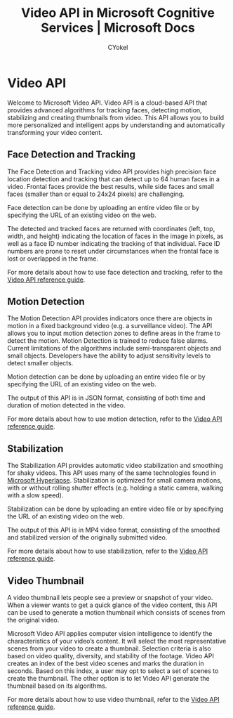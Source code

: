 ﻿---
title: Video API in Microsoft Cognitive Services | Microsoft Docs
description: Explore the Video API, which provides advanced algorithms for tracking faces, detecting motion, stabilizing, and creating thumbnails from video.
services: cognitive-services
author: CYokel
manager: ytkuo

ms.service: cognitive-services
ms.technology: video
ms.topic: article
ms.date: 07/28/2016
ms.author: chbryant
---

# Video API

Welcome to Microsoft Video API. Video API is a cloud-based API that provides advanced algorithms for tracking faces, detecting motion, stabilizing and creating thumbnails from video. This API allows you to build more personalized and intelligent apps by understanding and automatically transforming your video content.

## Face Detection and Tracking
The Face Detection and Tracking video API provides high precision face location detection and tracking that can detect up to 64 human faces in a video. Frontal faces provide the best results, while side faces and small faces (smaller than or equal to 24x24 pixels) are challenging.

Face detection can be done by uploading an entire video file or by specifying the URL of an existing video on the web.

The detected and tracked faces are returned with coordinates (left, top, width, and height) indicating the location of faces in the image in pixels, as well as a face ID number indicating the tracking of that individual. Face ID numbers are prone to reset under circumstances when the frontal face is lost or overlapped in the frame.

For more details about how to use face detection and tracking, refer to the [Video API reference guide](https://westus.dev.cognitive.microsoft.com/docs/services/565d6516778daf15800928d5/operations/565d6517778daf0978c45e39).

## Motion Detection
The Motion Detection API provides indicators once there are objects in motion in a fixed background video (e.g. a surveillance video). The API allows you to input motion detection zones to define areas in the frame to detect the motion. Motion Detection is trained to reduce false alarms. Current limitations of the algorithms include semi-transparent objects and small objects. Developers have the ability to adjust sensitivity levels to detect smaller objects.

Motion detection can be done by uploading an entire video file or by specifying the URL of an existing video on the web.

The output of this API is in JSON format, consisting of both time and duration of motion detected in the video.

For more details about how to use motion detection, refer to the [Video API reference guide](https://westus.dev.cognitive.microsoft.com/docs/services/565d6516778daf15800928d5/operations/565d6517778daf0978c45e3a).

## Stabilization
The Stabilization API provides automatic video stabilization and smoothing for shaky videos. This API uses many of the same technologies found in [Microsoft Hyperlapse](http://research.microsoft.com/en-us/um/redmond/projects/hyperlapseapps/). Stabilization is optimized for small camera motions, with or without rolling shutter effects (e.g. holding a static camera, walking with a slow speed).

Stabilization can be done by uploading an entire video file or by specifying the URL of an existing video on the web.

The output of this API is in MP4 video format, consisting of the smoothed and stabilized version of the originally submitted video.

For more details about how to use stabilization, refer to the [Video API reference guide](https://westus.dev.cognitive.microsoft.com/docs/services/565d6516778daf15800928d5/operations/565d6517778daf0978c45e35).

## Video Thumbnail 
A video thumbnail lets people see a preview or snapshot of your video. When a viewer wants to get a quick glance of the video content, this API can be used to generate a motion thumbnail which consists of scenes from the original video. 

Microsoft Video API applies computer vision intelligence to identify the characteristics of your video’s content. It will select the most representative scenes from your video to create a thumbnail. Selection criteria is also based on video quality, diversity, and stability of the footage. Video API creates an index of the best video scenes and marks the duration in seconds. Based on this index, a user may opt to select a set of scenes to create the thumbnail. The other option is to let Video API generate the thumbnail based on its algorithms.

For more details about how to use video thumbnail, refer to the [Video API reference guide](https://westus.dev.cognitive.microsoft.com/docs/services/565d6516778daf15800928d5/operations/56f8acb0778daf23d8ec6738).




